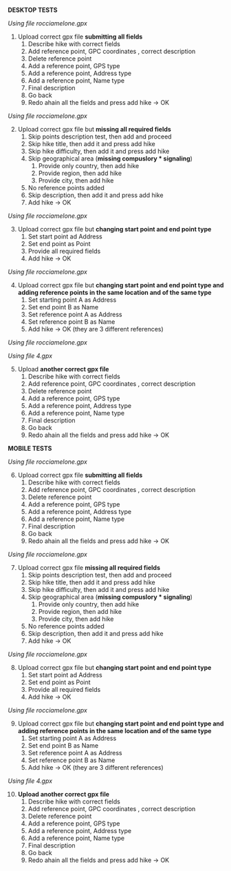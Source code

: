 **DESKTOP TESTS**

*Using file rocciamelone.gpx*
1) Upload correct gpx file **submitting all fields**
   1) Describe hike with correct fields
   2) Add reference point, GPC coordinates , correct description
   3) Delete reference point 
   4) Add a reference point, GPS type
   5) Add a reference point, Address type
   6) Add a reference point, Name type
   7) Final description 
   8) Go back 
   9) Redo ahain all the fields and press add hike -> OK

*Using file rocciamelone.gpx*

2) Upload correct gpx file but **missing all required fields**
   1) Skip points description test, then add and proceed
   2) Skip hike title, then add it and press add hike
   3) Skip hike difficulty, then add it and press add hike
   4) Skip geographical area (**missing compuslory * signaling**)
      1) Provide only country, then add hike
      2) Provide region, then add hike
      3) Provide city, then add hike
   5) No reference points added
   6) Skip description, then add it and press add hike
   7) Add hike -> OK

*Using file rocciamelone.gpx*

3) Upload correct gpx file but **changing start point and end point type**
   1) Set start point ad Address
   2) Set end point as Point 
   3) Provide all required fields
   4) Add hike -> OK 

*Using file rocciamelone.gpx*

4) Upload correct gpx file but **changing start point and end point type and adding reference points in the same location and of the same type** 
   1) Set starting point A as Address
   2) Set end point B as Name
   3) Set reference point A as Address
   4) Set reference point B as Name 
   5) Add hike -> OK (they are 3 different references)

*Using file rocciamelone.gpx*


*Using file 4.gpx*

5) Upload **another correct gpx file** 
   1) Describe hike with correct fields
   2) Add reference point, GPC coordinates , correct description
   3) Delete reference point 
   4) Add a reference point, GPS type
   5) Add a reference point, Address type
   6) Add a reference point, Name type
   7) Final description 
   8) Go back 
   9) Redo ahain all the fields and press add hike -> OK

**MOBILE TESTS**

*Using file rocciamelone.gpx*

6) Upload correct gpx file **submitting all fields**
   1) Describe hike with correct fields
   2) Add reference point, GPC coordinates , correct description
   3) Delete reference point 
   4) Add a reference point, GPS type
   5) Add a reference point, Address type
   6) Add a reference point, Name type
   7) Final description 
   8) Go back 
   9) Redo ahain all the fields and press add hike -> OK

*Using file rocciamelone.gpx*

7) Upload correct gpx file **missing all required fields**
   1) Skip points description test, then add and proceed
   2) Skip hike title, then add it and press add hike
   3) Skip hike difficulty, then add it and press add hike
   4) Skip geographical area (**missing compuslory * signaling**)
      1) Provide only country, then add hike
      2) Provide region, then add hike
      3) Provide city, then add hike
   5) No reference points added
   6) Skip description, then add it and press add hike
   7) Add hike -> OK

*Using file rocciamelone.gpx*

8) Upload correct gpx file but **changing start point and end point type**
   1) Set start point ad Address
   2) Set end point as Point 
   3) Provide all required fields
   4) Add hike -> OK 

*Using file rocciamelone.gpx*

9) Upload correct gpx file but **changing start point and end point type and adding reference points in the same location and of the same type** 
    1) Set starting point A as Address
    2) Set end point B as Name
    3) Set reference point A as Address
    4) Set reference point B as Name 
    5) Add hike -> OK (they are 3 different references)


*Using file 4.gpx*

10) **Upload another correct gpx file** 
    1)  Describe hike with correct fields
    2)  Add reference point, GPC coordinates , correct description
    3)  Delete reference point 
    4)  Add a reference point, GPS type
    5)  Add a reference point, Address type
    6)  Add a reference point, Name type
    7)  Final description 
    8)  Go back 
    9)  Redo ahain all the fields and press add hike -> OK